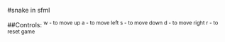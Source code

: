 #snake in sfml

##Controls:
<sup> 
w - to move up
a - to move left
s - to move down
d - to move right 
r - to reset game
</sup>
